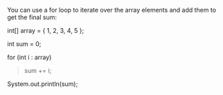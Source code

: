 You can use a for loop to iterate over the array elements and add them
to get the final sum:

int\[\] array = { 1, 2, 3, 4, 5 };

int sum = 0;

for (int i : array)

>sum += i;

System.out.println(sum);